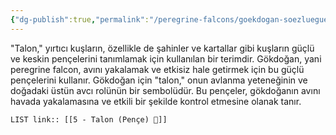 ```yaml
---
{"dg-publish":true,"permalink":"/peregrine-falcons/goekdogan-soezluegue/5-talon-pence/","updated":"2024-09-21T16:32:34.696+03:00"}
---
```


"Talon," yırtıcı kuşların, özellikle de şahinler ve kartallar gibi kuşların güçlü ve keskin pençelerini tanımlamak için kullanılan bir terimdir. Gökdoğan, yani peregrine falcon, avını yakalamak ve etkisiz hale getirmek için bu güçlü pençelerini kullanır. Gökdoğan için "talon," onun avlanma yeteneğinin ve doğadaki üstün avcı rolünün bir sembolüdür. Bu pençeler, gökdoğanın avını havada yakalamasına ve etkili bir şekilde kontrol etmesine olanak tanır.

`LIST link:: [[5 - Talon (Pençe) 🦅]] `

